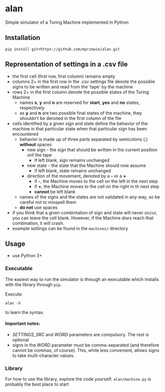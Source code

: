 # alan
Simple simulator of a Turing Machine implemented in Python

## Installation 

``
pip install git+https://github.com/mprzewie/alan.git
``

## Representation of settings in a .csv file

* the first cell (first row, first column) remains empty
* columns 2+ in the first row in the .csv settings file denote the possible signs to be written and read from the 'tape' by the machine
* rows 2+ in the first column denote the possible states of the Turing Machine
    * names **s**, **y** and **n** are reserved for **start**, **yes** and **no** states, respectively
    * as **y** and **n** are two possible final states of the machine, they shouldn't be denoted in the first column of the file
* cells identified by a given sign and state define the behavior of the machine in that particular state when that particular sign has been encountered
    * behavior is made up of three parts separated by semicolons (;) **without** spaces
        * new sign - the sign that should be written in the current position onf the tape
            * if left blank, sign remains unchanged
        * new state - the state that the Machine should now assume
            * if left blank, state remains unchanged
        * direction of the movement, denoted by a **-** or a **+**
            * if **-**, the Machine moves to the cell on the left in the next step
            * if **+**, the Machine moves to the cell on the right in th next step
            * **cannot** be left blank
    * names of the signs and the states are not validated in any way, so be careful not to misspell them
    * **do not** use spaces
* if you think that a given combintation of sign and state will never occur, you can leave the cell blank. However, if the Machine *does* reach that combination, it will crash.
* example settings can be found in the  `machines/` directory

## Usage

* use Python 3+

### Executable

The easiest way to run the simulator is through an executable which installs with the library through `pip`.

Execute:

``
alan -h
``

to learn the syntax.

#### Important notes:

* *SETTINGS_SRC* and *WORD* parameters are compulsory. The rest is optional
* signs in the *WORD* parameter must be comma-separated (and therefore cannot be commas, of course). 
This, while less convenient, allows signs to take multi-character values.

### Library

For how to use the library, explore the code yourself. `alan/machine.py` is probably the best place to start
 

